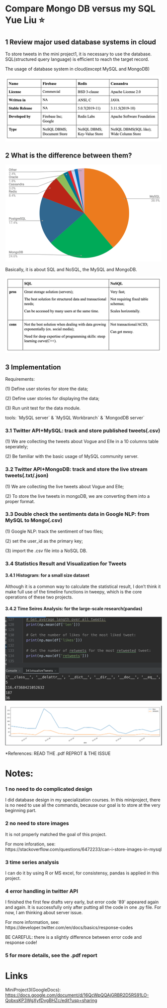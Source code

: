 Compare Mongo DB versus my SQL Yue Liu :star:
===

1 Review major used database systems in cloud 
---

<p> To store tweets in the mini project1, it is necessary to use the database. SQL(structured query language) is efficient to reach the target record. <p> 

<p> The usage of database system in cloud(except MySQL and MongoDB) <p>
 
![All Text](https://github.com/yueyue4737/EC601MiniProject3/blob/master/Img/Product.png)

2 What is the difference between them?
---

![All Text](https://github.com/yueyue4737/EC601MiniProject3/blob/master/Img/Mysql_mongo.png)
<p> Basically, it is about SQL and NoSQL, the MySQL and MongoDB. <p>
  
![All Text](https://github.com/yueyue4737/EC601MiniProject3/blob/master/Img/Concept.png)

3 Implementation
---
<p> Requirements: <p>
<p> (1) Define user stories for store the data; <p>
<p> (2) Define user stories for displaying the data; <p>
<p> (3) Run unit test for the data module. <p>
<p> tools: `MySQL server` & `MySQL Workbranch` & `MongodDB server`<p>
 
### 3.1 Twitter API+MySQL: track and store published tweets(.csv)
<p> (1) We are collecting the tweets about Vogue and Elle in a 10 columns table seperately; <p>
<p> (2) Be familiar with the basic usage of MySQL community server. <p>
      
### 3.2 Twitter API+MongoDB: track and store the live stream tweets(.txt/.json)
<p> (1) We are collecting the live tweets about Vogue and Elle; <p>
<p> (2) To store the live tweets in mongoDB, we are converting them into a proper format. <p>
      
### 3.3 Double check the sentiments data in Google NLP: from MySQL to Mongo(.csv)
<p> (1) Google NLP: track the sentiment of two files; <p>
<p> (2) set the user_id as the primary key; <p>
<p> (3) import the .csv file into a NoSQL DB. <p>
      
### 3.4 Statistics Result and Visualization for Tweets

#### 3.4.1 Histogram: for a small size dataset

<p> Although it is a common way to calculate the statistical result, I don’t think it make full use of the timeline functions in tweepy, which is the core operations of these two projects. <p> 

#### 3.4.2 Time Seires Analysis: for the large-scale research(pandas)

![All Text](https://github.com/yueyue4737/EC601MiniProject3/blob/master/Img/ts0.png)

![All Text](https://github.com/yueyue4737/EC601MiniProject3/blob/master/Img/ts4.png)

*References: READ THE .pdf REPROT & THE ISSUE

Notes: 
===

### 1 no need to do complicated design
<p> I did database design in my specialization courses. In this miniproject, there is no need to use all the commands, because our goal is to store at the very beginning part. <p>

### 2 no need to store images
<p> It is not properly matched the goal of this project. <p>
<p> For more inforation, see: https://stackoverflow.com/questions/6472233/can-i-store-images-in-mysql<p>
 
### 3 time series analysis
<p> I can do it by using R or MS excel, for consistensy, pandas is applied in this project. <p>
 
### 4 error handling in twitter API
<p> I finished the first few drafts very early, but error code '89' appeared again and again. It is successfully only after putting all the code in one .py file. For now, I am thinking about server issue. <p>
 
<p> For more information, see: https://developer.twitter.com/en/docs/basics/response-codes <p>
 
<p> BE CAREFUL: there is a slightly difference between error code and response code! <p>
 
### 5 for more details, see the .pdf report

Links
===

MiniProject3(GoogleDocs):
https://docs.google.com/document/d/16QcWpQQAjGRBR2D5RS91LO-QobxsKP3WgXyfDvgBHZc/edit?usp=sharing
